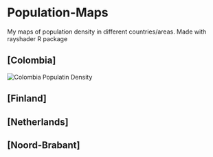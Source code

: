 # Population-Maps
My maps of population density in different countries/areas.
Made with rayshader R package

## [Colombia]
![Colombia Populatin Density](https://drive.google.com/file/d/1YkWiT9t1P4bvMGUebm60nfRE2OjuWkWs/view?usp=sharing)
## [Finland]

## [Netherlands]

## [Noord-Brabant]

